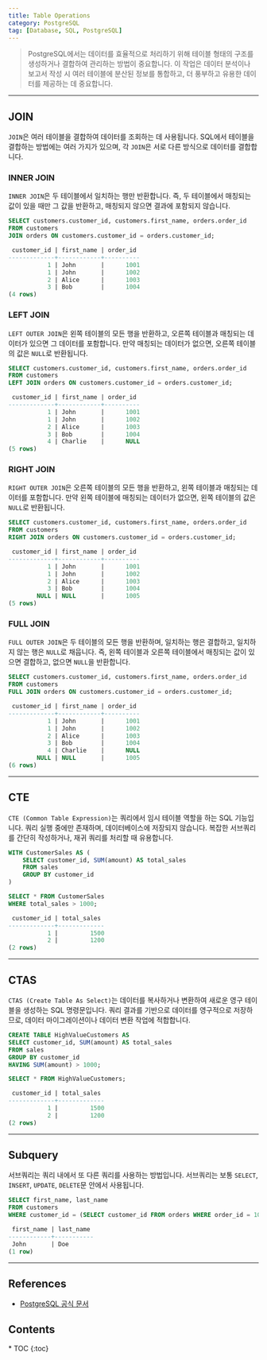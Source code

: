 ```yaml
---
title: Table Operations
category: PostgreSQL
tag: [Database, SQL, PostgreSQL]
---
```


> PostgreSQL에서는 데이터를 효율적으로 처리하기 위해 테이블 형태의 구조를 생성하거나 결합하여 관리하는 방법이 중요합니다. 이 작업은 데이터 분석이나 보고서 작성 시 여러 테이블에 분산된 정보를 통합하고, 더 풍부하고 유용한 데이터를 제공하는 데 중요합니다.

---

## JOIN
`JOIN`은 여러 테이블을 결합하여 데이터를 조회하는 데 사용됩니다. SQL에서 테이블을 결합하는 방법에는 여러 가지가 있으며, 각 `JOIN`은 서로 다른 방식으로 데이터를 결합합니다.

### INNER JOIN
`INNER JOIN`은 두 테이블에서 일치하는 행만 반환합니다. 즉, 두 테이블에서 매칭되는 값이 있을 때만 그 값을 반환하고, 매칭되지 않으면 결과에 포함되지 않습니다.

```sql
SELECT customers.customer_id, customers.first_name, orders.order_id
FROM customers
JOIN orders ON customers.customer_id = orders.customer_id;
```

```sql
 customer_id | first_name | order_id 
-------------+------------+----------
           1 | John       |      1001
           1 | John       |      1002
           2 | Alice      |      1003
           3 | Bob        |      1004
(4 rows)
```

### LEFT JOIN
`LEFT OUTER JOIN`은 왼쪽 테이블의 모든 행을 반환하고, 오른쪽 테이블과 매칭되는 데이터가 있으면 그 데이터를 포함합니다. 만약 매칭되는 데이터가 없으면, 오른쪽 테이블의 값은 `NULL`로 반환됩니다.

```sql
SELECT customers.customer_id, customers.first_name, orders.order_id
FROM customers
LEFT JOIN orders ON customers.customer_id = orders.customer_id;
```

```sql
 customer_id | first_name | order_id 
-------------+------------+----------
           1 | John       |      1001
           1 | John       |      1002
           2 | Alice      |      1003
           3 | Bob        |      1004
           4 | Charlie    |      NULL
(5 rows)
```

### RIGHT JOIN
`RIGHT OUTER JOIN`은 오른쪽 테이블의 모든 행을 반환하고, 왼쪽 테이블과 매칭되는 데이터를 포함합니다. 만약 왼쪽 테이블에 매칭되는 데이터가 없으면, 왼쪽 테이블의 값은 `NULL`로 반환됩니다.

```sql
SELECT customers.customer_id, customers.first_name, orders.order_id
FROM customers
RIGHT JOIN orders ON customers.customer_id = orders.customer_id;
```

```sql
 customer_id | first_name | order_id 
-------------+------------+----------
           1 | John       |      1001
           1 | John       |      1002
           2 | Alice      |      1003
           3 | Bob        |      1004
        NULL | NULL       |      1005
(5 rows)
```

### FULL JOIN
`FULL OUTER JOIN`은 두 테이블의 모든 행을 반환하며, 일치하는 행은 결합하고, 일치하지 않는 행은 `NULL`로 채웁니다. 즉, 왼쪽 테이블과 오른쪽 테이블에서 매칭되는 값이 있으면 결합하고, 없으면 `NULL`을 반환합니다.

```sql
SELECT customers.customer_id, customers.first_name, orders.order_id
FROM customers
FULL JOIN orders ON customers.customer_id = orders.customer_id;
```

```sql
 customer_id | first_name | order_id 
-------------+------------+----------
           1 | John       |      1001
           1 | John       |      1002
           2 | Alice      |      1003
           3 | Bob        |      1004
           4 | Charlie    |      NULL
        NULL | NULL       |      1005
(6 rows)
```

---

## CTE
`CTE (Common Table Expression)`는 쿼리에서 임시 테이블 역할을 하는 SQL 기능입니다.
쿼리 실행 중에만 존재하며, 데이터베이스에 저장되지 않습니다. 복잡한 서브쿼리를 간단히 작성하거나, 재귀 쿼리를 처리할 때 유용합니다.

```sql
WITH CustomerSales AS (
    SELECT customer_id, SUM(amount) AS total_sales
    FROM sales
    GROUP BY customer_id
)

SELECT * FROM CustomerSales
WHERE total_sales > 1000;
```

```sql
 customer_id | total_sales 
-------------+-------------
           1 |         1500       
           2 |         1200       
(2 rows)
```

---

## CTAS
`CTAS (Create Table As Select)`는 데이터를 복사하거나 변환하여 새로운 영구 테이블을 생성하는 SQL 명령문입니다.
쿼리 결과를 기반으로 데이터를 영구적으로 저장하므로, 데이터 마이그레이션이나 데이터 변환 작업에 적합합니다.

```sql
CREATE TABLE HighValueCustomers AS
SELECT customer_id, SUM(amount) AS total_sales
FROM sales
GROUP BY customer_id
HAVING SUM(amount) > 1000;

SELECT * FROM HighValueCustomers;
```

```sql
 customer_id | total_sales 
-------------+-------------
           1 |         1500       
           2 |         1200       
(2 rows)
```

---

## Subquery
서브쿼리는 쿼리 내에서 또 다른 쿼리를 사용하는 방법입니다. 서브쿼리는 보통 `SELECT`, `INSERT`, `UPDATE`, `DELETE`문 안에서 사용됩니다.

```sql
SELECT first_name, last_name
FROM customers
WHERE customer_id = (SELECT customer_id FROM orders WHERE order_id = 1001);
```

```sql
 first_name | last_name 
------------+-----------
 John       | Doe
(1 row)
```

---

## References
- [PostgreSQL 공식 문서](https://www.postgresql.org/docs/current/)

<nav class="post-toc" markdown="1">
  <h2>Contents</h2>
* TOC
{:toc}
</nav>
